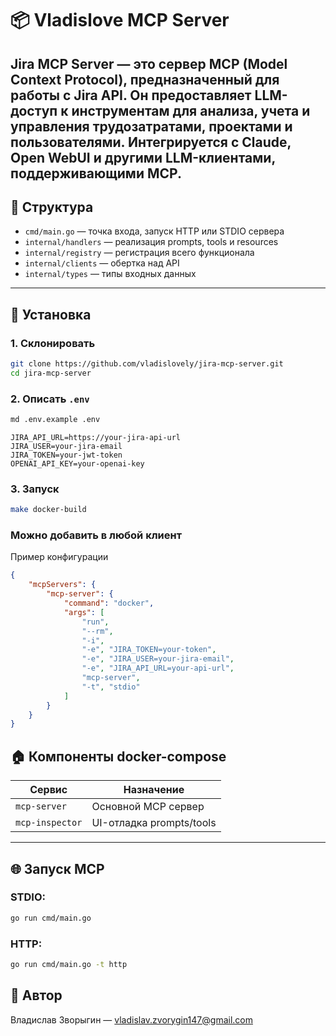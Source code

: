 # 📦 Vladislove MCP Server

**Jira MCP Server** — это сервер MCP (Model Context Protocol), предназначенный для работы с Jira API. Он предоставляет LLM-доступ к инструментам для анализа, учета и управления трудозатратами, проектами и пользователями. Интегрируется с Claude, Open WebUI и другими LLM-клиентами, поддерживающими MCP.
---

## 📂 Структура

- `cmd/main.go` — точка входа, запуск HTTP или STDIO сервера
- `internal/handlers` — реализация prompts, tools и resources
- `internal/registry` — регистрация всего функционала
- `internal/clients` — обертка над API
- `internal/types` — типы входных данных

---

## 📅 Установка

### 1. Склонировать

```bash
git clone https://github.com/vladislovely/jira-mcp-server.git
cd jira-mcp-server
```

### 2. Описать `.env`
```bash
md .env.example .env
```

```env
JIRA_API_URL=https://your-jira-api-url
JIRA_USER=your-jira-email
JIRA_TOKEN=your-jwt-token
OPENAI_API_KEY=your-openai-key
```

### 3. Запуск

```bash
make docker-build
```

### Можно добавить в любой клиент
Пример конфигурации
```json
{
    "mcpServers": {
        "mcp-server": {
            "command": "docker",
            "args": [
                "run",
                "--rm",
                "-i",
                "-e", "JIRA_TOKEN=your-token",
                "-e", "JIRA_USER=your-jira-email",
                "-e", "JIRA_API_URL=your-api-url",
                "mcp-server",
                "-t", "stdio"
            ]
        }
    }
}
```

## 🏠 Компоненты docker-compose

| Сервис          | Назначение                     |
| --------------- | ------------------------------ |
| `mcp-server`    | Основной MCP сервер            |
| `mcp-inspector` | UI-отладка prompts/tools       |

---
## 🌐 Запуск MCP

### STDIO:

```bash
go run cmd/main.go
```

### HTTP:

```bash
go run cmd/main.go -t http
```
## 👤 Автор

Владислав Зворыгин — [vladislav.zvorygin147@gmail.com](mailto\:vladislav.zvorygin147@gmail.com)

